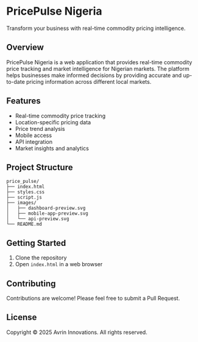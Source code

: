 # PricePulse Nigeria

Transform your business with real-time commodity pricing intelligence.

## Overview

PricePulse Nigeria is a web application that provides real-time commodity price tracking and market intelligence for Nigerian markets. The platform helps businesses make informed decisions by providing accurate and up-to-date pricing information across different local markets.

## Features

- Real-time commodity price tracking
- Location-specific pricing data
- Price trend analysis
- Mobile access
- API integration
- Market insights and analytics

## Project Structure

```
price_pulse/
├── index.html
├── styles.css
├── script.js
├── images/
│   ├── dashboard-preview.svg
│   ├── mobile-app-preview.svg
│   └── api-preview.svg
└── README.md
```

## Getting Started

1. Clone the repository
2. Open `index.html` in a web browser

## Contributing

Contributions are welcome! Please feel free to submit a Pull Request.

## License

Copyright © 2025 Avrin Innovations. All rights reserved.
